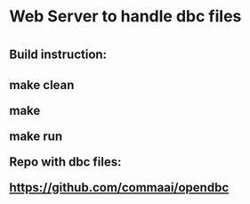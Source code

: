 <h1>Web Server to handle dbc files<h1>

<h2>Build instruction:<h2>
<p>make clean<p>
make <p>
make run<p>

Repo with dbc files:<p>
https://github.com/commaai/opendbc
